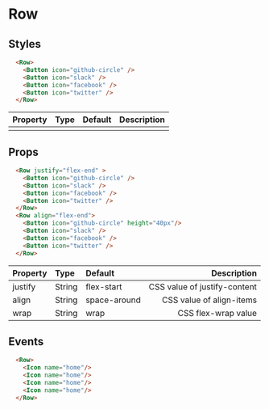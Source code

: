 # Row

## Styles 

```html
  <Row>
    <Button icon="github-circle" />
    <Button icon="slack" />
    <Button icon="facebook" />
    <Button icon="twitter" />
  </Row>
```

| Property | Type | Default | Description |
|:---|:---|:---| ---:|
|  |  |  |  |

## Props 

```html
  <Row justify="flex-end" >
    <Button icon="github-circle" />
    <Button icon="slack" />
    <Button icon="facebook" />
    <Button icon="twitter" />
  </Row>
  <Row align="flex-end">
    <Button icon="github-circle" height="40px"/>
    <Button icon="slack" />
    <Button icon="facebook" />
    <Button icon="twitter" />
  </Row>
```

| Property | Type | Default | Description |
|:---|:---|:---| ---:|
| justify | String | flex-start | CSS value of justify-content |
| align | String | space-around | CSS value of align-items |
| wrap | String | wrap | CSS flex-wrap value |

## Events 

```html
  <Row>
    <Icon name="home"/>
    <Icon name="home"/>
    <Icon name="home"/>
    <Icon name="home"/>
  </Row>
```


